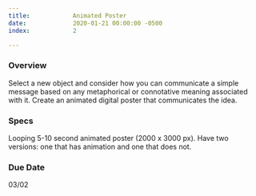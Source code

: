 ```yaml
---
title:            Animated Poster
date:             2020-01-21 00:00:00 -0500
index:            2

---
```


### Overview
Select a new object and consider how you can communicate a simple message based on any metaphorical or connotative meaning associated with it. Create an animated digital poster that communicates the idea.

### Specs
Looping 5-10 second animated poster (2000 x 3000 px). Have two versions: one that has animation and one that does not.

### Due Date
03/02
